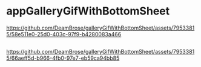 # appGalleryGifWithBottomSheet
https://github.com/DeamBrose/galleryGifWithBottomSheet/assets/79533815/58e511e0-25d0-403c-97f9-b4280083a466
##  
https://github.com/DeamBrose/galleryGifWithBottomSheet/assets/79533815/66aeff5d-b966-4fb0-97e7-eb59ca94bb85              
